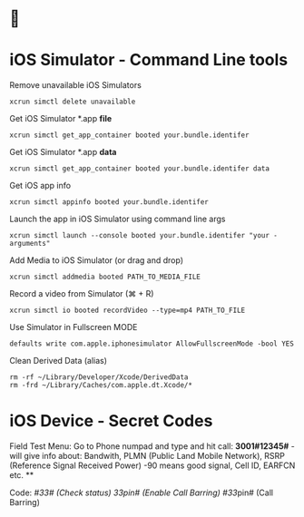#  
# iOS Simulator - Command Line tools

Remove unavailable iOS Simulators

```
xcrun simctl delete unavailable
```

Get iOS Simulator *.app **file** 

```
xcrun simctl get_app_container booted your.bundle.identifer
```
Get iOS Simulator *.app **data**
```
xcrun simctl get_app_container booted your.bundle.identifer data
```

Get iOS app info 

```
xcrun simctl appinfo booted your.bundle.identifer
```

Launch the app in iOS Simulator using command line args

```
xcrun simctl launch --console booted your.bundle.identifer "your -arguments"
```

Add Media to iOS Simulator (or drag and drop)

```
xcrun simctl addmedia booted PATH_TO_MEDIA_FILE
```

Record a video from Simulator (⌘ + R)

```
xcrun simctl io booted recordVideo --type=mp4 PATH_TO_FILE
```
Use Simulator in Fullscreen MODE

```
defaults write com.apple.iphonesimulator AllowFullscreenMode -bool YES
```

Clean Derived Data (alias)

```
rm -rf ~/Library/Developer/Xcode/DerivedData
rm -frd ~/Library/Caches/com.apple.dt.Xcode/*
```

# iOS Device - Secret Codes
Field Test Menu: Go to Phone numpad and type and hit call:
**3001#12345#** - will give info about: Bandwith, PLMN (Public Land Mobile Network), RSRP (Reference Signal Received Power) -90 means good signal, Cell ID, EARFCN etc.
**

Code: *#33# (Check status) 
*33*pin# (Enable Call Barring)
#33*pin# (Call Barring)
